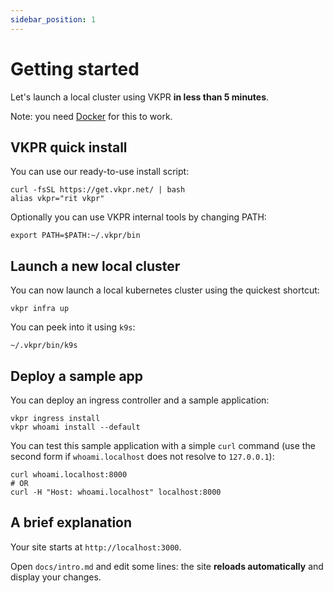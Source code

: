 ```yaml
---
sidebar_position: 1
---
```


# Getting started

Let's launch a local cluster using VKPR **in less than 5 minutes**. 

Note: you need [Docker](https://www.docker.com/) for this to work.

## VKPR quick install

You can use our ready-to-use install script:

```shell
curl -fsSL https://get.vkpr.net/ | bash
alias vkpr="rit vkpr"
```

Optionally you can use VKPR internal tools by changing PATH:

```shell
export PATH=$PATH:~/.vkpr/bin
```

## Launch a new local cluster

You can now launch a local kubernetes cluster using the quickest shortcut:

```shell
vkpr infra up
```

You can peek into it using `k9s`:

```shell
~/.vkpr/bin/k9s
```

## Deploy a sample app

You can deploy an ingress controller and a sample application:

```shell
vkpr ingress install
vkpr whoami install --default
```

You can test this sample application with a simple `curl` command (use the second form if `whoami.localhost` does not resolve to `127.0.0.1`):

```shell
curl whoami.localhost:8000
# OR 
curl -H "Host: whoami.localhost" localhost:8000
```

## A brief explanation



Your site starts at `http://localhost:3000`.

Open `docs/intro.md` and edit some lines: the site **reloads automatically** and display your changes.
